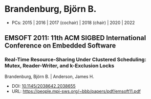 # Brandenburg, Björn B.

* PCs: 2015 | 2016 | 2017 (cochair) | 2018 (chair) | 2020 | 2022

## EMSOFT 2011: 11th ACM SIGBED International Conference on Embedded Software

### Real-Time Resource-Sharing Under Clustered Scheduling: Mutex, Reader-Writer, and k-Exclusion Locks
Brandenburg, Björn B. | Anderson, James H.
* DOI: [10.1145/2038642.2038655](https://doi.org/10.1145/2038642.2038655)
* URL: <https://people.mpi-sws.org/~bbb/papers/pdf/emsoft11.pdf>

